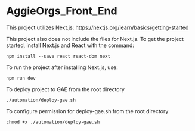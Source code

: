 # AggieOrgs_Front_End
This project utilizes Next.js:
https://nextjs.org/learn/basics/getting-started

This project also does not include the files for Next.js. To get the project started, install Next.js and React with the command:
```
npm install --save react react-dom next
```

To run the project after installing Next.js, use:
```
npm run dev
```

To deploy project to GAE
from the root directory
```
./automation/deploy-gae.sh
```

To configure permission for deploy-gae.sh
from the root directory
```
chmod +x ./automation/deploy-gae.sh
```